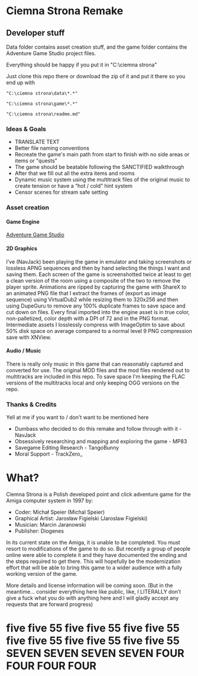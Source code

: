 # Ciemna Strona Remake

## Developer stuff

Data folder contains asset creation stuff, and the game folder contains the Adventure Game Studio project files.

Everything should be happy if you put it in "C:\ciemna strona"

Just clone this repo there or download the zip of it and put it there so you end up with

`"C:\ciemna strona\data\*.*"`

`"C:\ciemna strona\game\*.*"`

`"C:\ciemna strona\readme.md"`

### Ideas & Goals

* TRANSLATE TEXT
* Better file naming conventions
* Recreate the game's main path from start to finish with no side areas or items or "quests"
* The game should be beatable following the SANCTIFIED walkthrough
* After that we fill out all the extra items and rooms
* Dynamic music system using the multitrack files of the original music to create tension or have a “hot / cold” hint system
* Censor scenes for stream safe setting

### Asset creation

#### Game Engine

[Adventure Game Studio](https://www.adventuregamestudio.co.uk/)

#### 2D Graphics

I’ve (NavJack) been playing the game in emulator and taking screenshots or lossless APNG sequences and then by hand selecting the things I want and saving them. Each screen of the game is screenshotted twice at least to get a clean version of the room using a composite of the two to remove the player sprite. Animations are ripped by capturing the game with ShareX to an animated PNG file that I extract the frames of (export as image sequence) using VirtualDub2 while resizing them to 320x256 and then using DupeGuru to remove any 100% duplicate frames to save space and cut down on files. Every final imported into the engine asset is in true color, non-palletized, color depth with a DPI of 72 and in the PNG format. Intermediate assets I losslessly compress with ImageOptim to save about 50% disk space on average compared to a normal level 9 PNG compression save with XNView.

#### Audio / Music

There is really only music in this game that can reasonably captured and converted for use. The original MOD files and the mod files rendered out to multitracks are included in this repo. To save space I'm keeping the FLAC versions of the multitracks local and only keeping OGG versions on the repo.

### Thanks & Credits

Yell at me if you want to / don't want to be mentioned here

* Dumbass who decided to do this remake and follow through with it - NavJack
* Obsessively researching and mapping and exploring the game - MP83
* Savegame Editing Research - TangoBunny
* Moral Support - TrackZero_

# What?

Ciemna Strona is a Polish developed point and click adventure game for the Amiga computer system in 1997 by:

* Coder: Michał Speier (Michal Speier)
* Graphical Artist: Jarosław Figielski (Jaroslaw Figielski)
* Musician: Marcin Jaranowski
* Publisher: Diogenes

In its current state on the Amiga, it is unable to be completed. You must resort to modifications of the game to do so. But recently a group of people online were able to complete it and they have documented the ending and the steps required to get there. This will hopefully be the modernization effort that will be able to bring this game to a wider audience with a fully working version of the game.

More details and license information will be coming soon. (But in the meantime... consider everything here like public, like, I LITERALLY don’t give a fuck what you do with anything here and I will gladly accept any requests that are forward progress)

# five five 55 five five 55 five five 55 five five 55 five five 55 five five 55 SEVEN SEVEN SEVEN SEVEN FOUR FOUR FOUR FOUR
